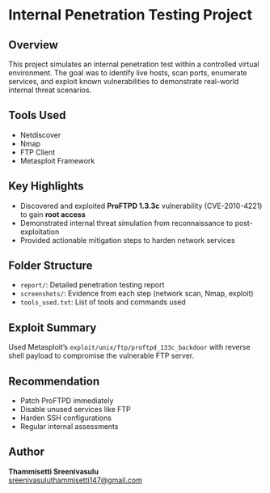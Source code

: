 # Internal Penetration Testing Project

## Overview
This project simulates an internal penetration test within a controlled virtual environment. The goal was to identify live hosts, scan ports, enumerate services, and exploit known vulnerabilities to demonstrate real-world internal threat scenarios.

## Tools Used
- Netdiscover
- Nmap
- FTP Client
- Metasploit Framework

## Key Highlights
- Discovered and exploited **ProFTPD 1.3.3c** vulnerability (CVE-2010-4221) to gain **root access**
- Demonstrated internal threat simulation from reconnaissance to post-exploitation
- Provided actionable mitigation steps to harden network services

## Folder Structure
- `report/`: Detailed penetration testing report
- `screenshots/`: Evidence from each step (network scan, Nmap, exploit)
- `tools_used.txt`: List of tools and commands used

## Exploit Summary
Used Metasploit’s `exploit/unix/ftp/proftpd_133c_backdoor` with reverse shell payload to compromise the vulnerable FTP server.

## Recommendation
- Patch ProFTPD immediately
- Disable unused services like FTP
- Harden SSH configurations
- Regular internal assessments

## Author
**Thammisetti Sreenivasulu**  
sreenivasuluthammisetti147@gmail.com
